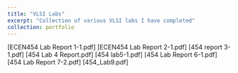 ```yaml
---
title: "VLSI Labs"
excerpt: "Collection of various VLSI labs I have completed"
collection: portfolio
---
```


[ECEN454 Lab Report 1-1.pdf]
[ECEN454 Lab Report 2-1.pdf]
[454 report 3-1.pdf]
[454 Lab 4 Report.pdf]
[454 lab5-1.pdf]
[454 Lab Report 6-1.pdf]
[454 Lab Report 7-2.pdf]
[454_Lab9.pdf]
